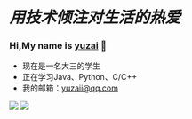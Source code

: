 

# *用技术倾注对生活的热爱*
### Hi,My name is [yuzai](http://yuzai.xyz/) 👋
 - 现在是一名大三的学生
 - 正在学习Java、Python、C/C++
 - 我的邮箱：[yuzaii@qq.com](yuzaii@qq.com)

<img align="left" src="https://github-readme-stats.vercel.app/api/top-langs/?username=delstonz&layout=compact" />
<img align="left" src="https://github-readme-stats.vercel.app/api?username=delstonz&show_icons=true" />


 
<!-- [![Anurag's GitHub stats](https://github-readme-stats.vercel.app/api?username=delstonz)](https://github.com/anuraghazra/github-readme-stats)
[![Top Langs](https://github-readme-stats.vercel.app/api/top-langs/?username=delstonz&layout=compact)](https://github.com/anuraghazra/github-readme-stats)
 -->
